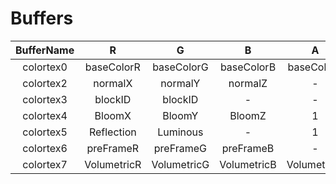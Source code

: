 # Buffers

|BufferName|R|G|B|A|Format|
|:---------:|:---------:|:---------:|:---------:|:---------:|:---------:|
|colortex0|baseColorR|baseColorG|baseColorB|baseColorA|RGBA32F|
|colortex2|normalX|normalY|normalZ|-|RGB32F|
|colortex3|blockID|blockID|-|-|RG32I|
|colortex4|BloomX|BloomY|BloomZ|1|RGBA32F|
|colortex5|Reflection|Luminous|-|1|RGBA32F|
|colortex6|preFrameR|preFrameG|preFrameB|-|RGBA32F|
|colortex7|VolumetricR|VolumetricG|VolumetricB|VolumetricA|RGBA32F|
